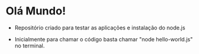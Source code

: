 # Olá Mundo!

- Repositório criado para testar as aplicações e instalação do node.js

- Inicialmente para chamar o código basta chamar "node hello-world.js" no terminal.